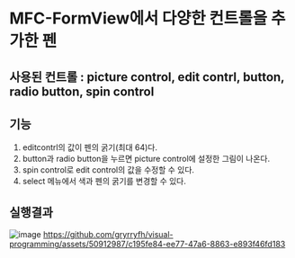 # MFC-FormView에서 다양한 컨트롤을 추가한 펜
## 사용된 컨트롤 : picture control, edit contrl, button, radio button, spin control
## 기능
1. editcontrl의 값이 펜의 굵기(최대 64)다.
2. button과 radio button을 누르면 picture control에 설정한 그림이 나온다.
3. spin control로 edit control의 값을 수정할 수 있다.
4. select 메뉴에서 색과 펜의 굵기를 변경할 수 있다.

## 실행결과
![image](https://github.com/gryrryfh/visual-programming/assets/50912987/51a5937b-bb04-40b0-97ed-16c9f7eea718)
https://github.com/gryrryfh/visual-programming/assets/50912987/c195fe84-ee77-47a6-8863-e893f46fd183


